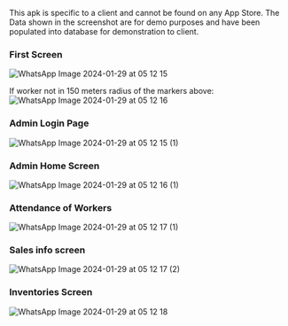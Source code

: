 This apk is specific to a client and cannot be found on any App Store. The Data shown in the screenshot are for demo purposes and have been populated into database for demonstration to client.

### First Screen
![WhatsApp Image 2024-01-29 at 05 12 15](https://github.com/Omkarc284/KioskAppv3/assets/77777642/53b9b0f1-1b32-422f-9604-e06e59d08cfa)

If worker not in 150 meters radius of the markers above:
![WhatsApp Image 2024-01-29 at 05 12 16](https://github.com/Omkarc284/KioskAppv3/assets/77777642/549cf2e4-9a46-4705-8311-adc3ef61e5f8)

### Admin Login Page
![WhatsApp Image 2024-01-29 at 05 12 15 (1)](https://github.com/Omkarc284/KioskAppv3/assets/77777642/c66ccf79-900d-4944-8e73-a2d0e711b677)

### Admin Home Screen
![WhatsApp Image 2024-01-29 at 05 12 16 (1)](https://github.com/Omkarc284/KioskAppv3/assets/77777642/3025a84f-1853-4cd7-a3b7-0c31e2364cd7)

### Attendance of Workers
![WhatsApp Image 2024-01-29 at 05 12 17 (1)](https://github.com/Omkarc284/KioskAppv3/assets/77777642/340e3019-39d4-422a-94c4-72132f2ac9dc)

### Sales info screen
![WhatsApp Image 2024-01-29 at 05 12 17 (2)](https://github.com/Omkarc284/KioskAppv3/assets/77777642/e32132f9-4b62-4706-8d33-5e1ce9712f9f)

### Inventories Screen
![WhatsApp Image 2024-01-29 at 05 12 18](https://github.com/Omkarc284/KioskAppv3/assets/77777642/4f3fff93-21ca-43a8-ab0a-875628791bb7)
